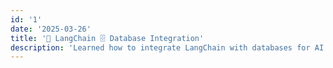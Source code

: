 ```yaml
---
id: '1'
date: '2025-03-26'
title: '🔗 LangChain 🗄️ Database Integration'
description: 'Learned how to integrate LangChain with databases for AI chatbot development, focusing on efficient data retrieval and context management.'
---
```


#